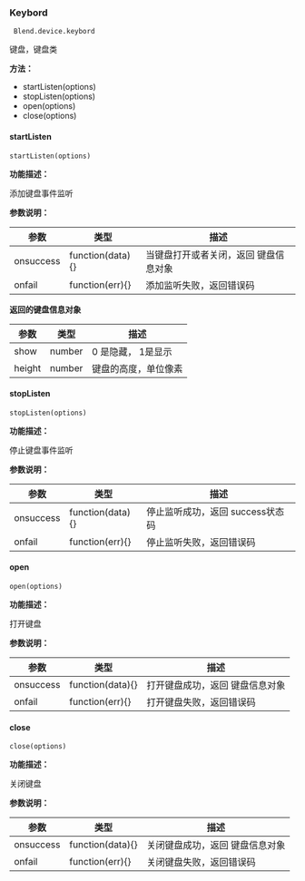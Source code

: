 ### Keybord ###
     Blend.device.keybord

键盘，键盘类

**方法：**

- startListen(options)
- stopListen(options)
- open(options)
- close(options)


#### startListen ####

    startListen(options)

**功能描述：**

添加键盘事件监听


**参数说明：**

参数 | 类型 | 描述 
------------ | ------------- | ------------
onsuccess | function(data){} | 当键盘打开或者关闭，返回 键盘信息对象
onfail | function(err){} | 添加监听失败，返回错误码 


**返回的键盘信息对象**

参数 | 类型 | 描述 
------------ | ------------- | ------------
show | number | 0 是隐藏， 1是显示
height | number | 键盘的高度，单位像素


#### stopListen ####

    stopListen(options)

**功能描述：**

停止键盘事件监听

**参数说明：**

参数 | 类型 | 描述 
------------ | ------------- | ------------
onsuccess | function(data){} | 停止监听成功，返回 success状态码
onfail | function(err){} | 停止监听失败，返回错误码


#### open ####

    open(options)

**功能描述：**

打开键盘

**参数说明：**

参数 | 类型 | 描述 
------------ | ------------- | ------------
onsuccess | function(data){} | 打开键盘成功，返回 键盘信息对象
onfail | function(err){} | 打开键盘失败，返回错误码


#### close ####

    close(options)

**功能描述：**

关闭键盘

**参数说明：**

参数 | 类型 | 描述 
------------ | ------------- | ------------
onsuccess | function(data){} | 关闭键盘成功，返回 键盘信息对象
onfail | function(err){} | 关闭键盘失败，返回错误码

